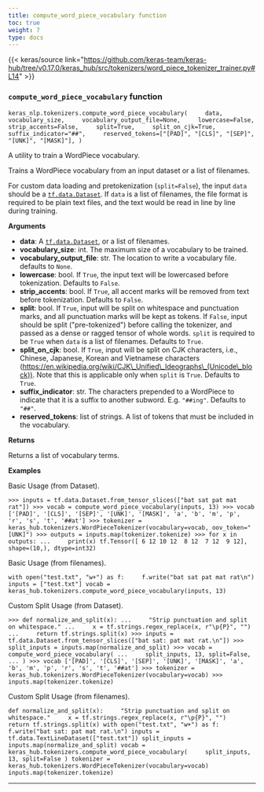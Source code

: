 ```yaml
---
title: compute_word_piece_vocabulary function
toc: true
weight: 7
type: docs
---
```


{{< keras/source link="https://github.com/keras-team/keras-hub/tree/v0.17.0/keras_hub/src/tokenizers/word_piece_tokenizer_trainer.py#L14" >}}

### `compute_word_piece_vocabulary` function

`keras_nlp.tokenizers.compute_word_piece_vocabulary(     data,     vocabulary_size,     vocabulary_output_file=None,     lowercase=False,     strip_accents=False,     split=True,     split_on_cjk=True,     suffix_indicator="##",     reserved_tokens=["[PAD]", "[CLS]", "[SEP]", "[UNK]", "[MASK]"], )`

A utility to train a WordPiece vocabulary.

Trains a WordPiece vocabulary from an input dataset or a list of filenames.

For custom data loading and pretokenization (`split=False`), the input `data` should be a [`tf.data.Dataset`](https://www.tensorflow.org/api_docs/python/tf/data/Dataset). If `data` is a list of filenames, the file format is required to be plain text files, and the text would be read in line by line during training.

**Arguments**

- **data**: A [`tf.data.Dataset`](https://www.tensorflow.org/api_docs/python/tf/data/Dataset), or a list of filenames.
- **vocabulary_size**: int. The maximum size of a vocabulary to be trained.
- **vocabulary_output_file**: str. The location to write a vocabulary file. defaults to `None`.
- **lowercase**: bool. If `True`, the input text will be lowercased before tokenization. Defaults to `False`.
- **strip_accents**: bool. If `True`, all accent marks will be removed from text before tokenization. Defaults to `False`.
- **split**: bool. If `True`, input will be split on whitespace and punctuation marks, and all punctuation marks will be kept as tokens. If `False`, input should be split ("pre-tokenized") before calling the tokenizer, and passed as a dense or ragged tensor of whole words. `split` is required to be `True` when `data` is a list of filenames. Defaults to `True`.
- **split_on_cjk**: bool. If `True`, input will be split on CJK characters, i.e., Chinese, Japanese, Korean and Vietnamese characters (https://en.wikipedia.org/wiki/CJK\_Unified\_Ideographs\_(Unicode\_block)). Note that this is applicable only when `split` is `True`. Defaults to `True`.
- **suffix_indicator**: str. The characters prepended to a WordPiece to indicate that it is a suffix to another subword. E.g. `"##ing"`. Defaults to `"##"`.
- **reserved_tokens**: list of strings. A list of tokens that must be included in the vocabulary.

**Returns**

Returns a list of vocabulary terms.

**Examples**

Basic Usage (from Dataset).

`>>> inputs = tf.data.Dataset.from_tensor_slices(["bat sat pat mat rat"]) >>> vocab = compute_word_piece_vocabulary(inputs, 13) >>> vocab ['[PAD]', '[CLS]', '[SEP]', '[UNK]', '[MASK]', 'a', 'b', 'm', 'p', 'r', 's', 't', '##at'] >>> tokenizer = keras_hub.tokenizers.WordPieceTokenizer(vocabulary=vocab, oov_token="[UNK]") >>> outputs = inputs.map(tokenizer.tokenize) >>> for x in outputs: ...     print(x) tf.Tensor([ 6 12 10 12  8 12  7 12  9 12], shape=(10,), dtype=int32)`

Basic Usage (from filenames).

`with open("test.txt", "w+") as f:     f.write("bat sat pat mat rat\n") inputs = ["test.txt"] vocab = keras_hub.tokenizers.compute_word_piece_vocabulary(inputs, 13)`

Custom Split Usage (from Dataset).

`>>> def normalize_and_split(x): ...     "Strip punctuation and split on whitespace." ...     x = tf.strings.regex_replace(x, r"\p{P}", "") ...     return tf.strings.split(x) >>> inputs = tf.data.Dataset.from_tensor_slices(["bat sat: pat mat rat.\n"]) >>> split_inputs = inputs.map(normalize_and_split) >>> vocab = compute_word_piece_vocabulary( ...     split_inputs, 13, split=False, ... ) >>> vocab ['[PAD]', '[CLS]', '[SEP]', '[UNK]', '[MASK]', 'a', 'b', 'm', 'p', 'r', 's', 't', '##at'] >>> tokenizer = keras_hub.tokenizers.WordPieceTokenizer(vocabulary=vocab) >>> inputs.map(tokenizer.tokenize)`

Custom Split Usage (from filenames).

`def normalize_and_split(x):     "Strip punctuation and split on whitespace."     x = tf.strings.regex_replace(x, r"\p{P}", "")     return tf.strings.split(x) with open("test.txt", "w+") as f:     f.write("bat sat: pat mat rat.\n") inputs = tf.data.TextLineDataset(["test.txt"]) split_inputs = inputs.map(normalize_and_split) vocab = keras_hub.tokenizers.compute_word_piece_vocabulary(     split_inputs, 13, split=False ) tokenizer = keras_hub.tokenizers.WordPieceTokenizer(vocabulary=vocab) inputs.map(tokenizer.tokenize)`

---
